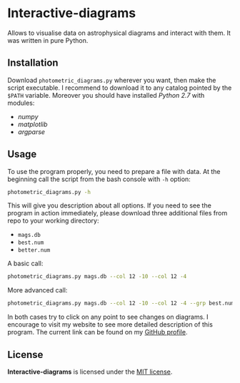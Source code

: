 # Interactive-diagrams

Allows to visualise data on astrophysical diagrams and interact with them. It was written in pure Python.

## Installation

Download `photometric_diagrams.py` wherever you want, then make the script executable. I recommend to download it to any catalog pointed by the `$PATH` variable. Moreover you should have installed *Python 2.7* with modules:

 * *numpy*
 * *matplotlib*
 * *argparse*

## Usage

To use the program properly, you need to prepare a file with data. At the beginning call the script from the bash console with `-h` option:
```bash
photometric_diagrams.py -h
```
This will give you description about all options. If you need to see the program in action immediately, please download three additional files from repo to your working directory:

 * `mags.db`
 * `best.num`
 * `better.num`

A basic call:
```bash
photometric_diagrams.py mags.db --col 12 -10 --col 12 -4
```
More advanced call:
```bash
photometric_diagrams.py mags.db --col 12 -10 --col 12 -4 --grp best.num green --grp better.num yellow -t
```
In both cases try to click on any point to see changes on diagrams. I encourage to visit my website to see more detailed description of this program. The current link can be found on my [GitHub profile](https://github.com/PBrus).

## License

**Interactive-diagrams** is licensed under the [MIT license](http://opensource.org/licenses/MIT).
